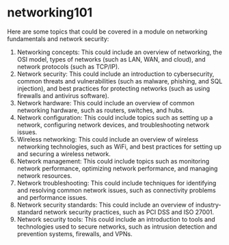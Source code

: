 # networking101

Here are some topics that could be covered in a module on networking fundamentals and network security:

1. Networking concepts: This could include an overview of networking, the OSI model, types of networks (such as LAN, WAN, and cloud), and network protocols (such as TCP/IP).
2. Network security: This could include an introduction to cybersecurity, common threats and vulnerabilities (such as malware, phishing, and SQL injection), and best practices for protecting networks (such as using firewalls and antivirus software).
3. Network hardware: This could include an overview of common networking hardware, such as routers, switches, and hubs.
4. Network configuration: This could include topics such as setting up a network, configuring network devices, and troubleshooting network issues.
5. Wireless networking: This could include an overview of wireless networking technologies, such as WiFi, and best practices for setting up and securing a wireless network.
6. Network management: This could include topics such as monitoring network performance, optimizing network performance, and managing network resources.
7. Network troubleshooting: This could include techniques for identifying and resolving common network issues, such as connectivity problems and performance issues.
8. Network security standards: This could include an overview of industry-standard network security practices, such as PCI DSS and ISO 27001.
9. Network security tools: This could include an introduction to tools and technologies used to secure networks, such as intrusion detection and prevention systems, firewalls, and VPNs.
